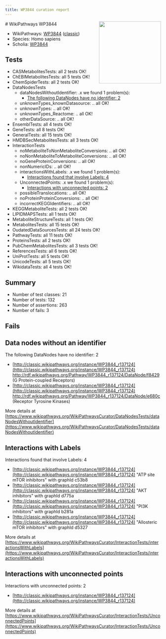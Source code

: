 ```yaml
---
title: WP3844 curation report
---
```


<img style="float: right; width: 200px" src="https://upload.wikimedia.org/wikipedia/commons/thumb/8/83/Wplogo_with_text_500.png/640px-Wplogo_with_text_500.png" />
# WikiPathways WP3844

* WikiPathways: [WP3844](https://wikipathways.org/pathways/WP3844) ([classic](https://classic.wikipathways.org/instance/WP3844))
* Species: Homo sapiens
* Scholia: [WP3844](https://scholia.toolforge.org/wikipathways/WP3844)
## Tests
* CASMetabolitesTests: all 2 tests OK!
* ChEBIMetabolitesTests: all 5 tests OK!
* ChemSpiderTests: all 2 tests OK!
* DataNodesTests
    * dataNodesWithoutIdentifier: .x we found 1 problem(s):
        * [The following DataNodes have no identifier: 2](#d2d32fa1)
    * unknownTypes_knownDatasource: .. all OK!
    * unknownTypes: .. all OK!
    * unknownTypes_Reactome: .. all OK!
    * otherDataSource: .. all OK!
* EnsemblTests: all 4 tests OK!
* GeneTests: all 8 tests OK!
* GeneralTests: all 15 tests OK!
* HMDBSecMetabolitesTests: all 3 tests OK!
* InteractionTests
    * noMetaboliteToNonMetaboliteConversions: .. all OK!
    * noNonMetaboliteToMetaboliteConversions: .. all OK!
    * noGeneProteinConversions: .. all OK!
    * nonNumericIDs: .. all OK!
    * interactionsWithLabels: .x we found 1 problem(s):
        * [Interactions found that involve Labels: 4](#630d267b)
    * UnconnectedPoints: .x we found 1 problem(s):
        * [Interactions with unconnected points: 2](#35a61ada)
    * possibleTranslocations: .. all OK!
    * noProteinProteinConversions: .. all OK!
    * incorrectKEGGIdentifiers: .. all OK!
* KEGGMetaboliteTests: all 2 tests OK!
* LIPIDMAPSTests: all 1 tests OK!
* MetaboliteStructureTests: all 1 tests OK!
* MetabolitesTests: all 15 tests OK!
* OudatedDataSourcesTests: all 24 tests OK!
* PathwayTests: all 11 tests OK!
* ProteinsTests: all 2 tests OK!
* PubChemMetabolitesTests: all 3 tests OK!
* ReferencesTests: all 6 tests OK!
* UniProtTests: all 5 tests OK!
* UnicodeTests: all 5 tests OK!
* WikidataTests: all 4 tests OK!


## Summary

* Number of test classes: 21
* Number of tests: 132
* Number of assertions: 263
* Number of fails: 3

## Fails

<a name="d2d32fa1" />

## Data nodes without an identifier

The following DataNodes have no identifier: 2

* [http://classic.wikipathways.org/instance/WP3844_r137124](http://classic.wikipathways.org/instance/WP3844_r137124) http://rdf.wikipathways.org/Pathway/WP3844_r137124/DataNode/f8429 (G Protein-coupled 
Receptors)
* [http://classic.wikipathways.org/instance/WP3844_r137124](http://classic.wikipathways.org/instance/WP3844_r137124) http://rdf.wikipathways.org/Pathway/WP3844_r137124/DataNode/e680c (Receptor Tyrosine
Kinases)


More details at [https://www.wikipathways.org/WikiPathwaysCurator/DataNodesTests/dataNodesWithoutIdentifier](https://www.wikipathways.org/WikiPathwaysCurator/DataNodesTests/dataNodesWithoutIdentifier)

<a name="630d267b" />

## Interactions with Labels

Interactions found that involve Labels: 4

* [http://classic.wikipathways.org/instance/WP3844_r137124](http://classic.wikipathways.org/instance/WP3844_r137124) "ATP site mTOR inhibitors" with graphId c53b8
* [http://classic.wikipathways.org/instance/WP3844_r137124](http://classic.wikipathways.org/instance/WP3844_r137124) "AKT inhibitors" with graphId d775a
* [http://classic.wikipathways.org/instance/WP3844_r137124](http://classic.wikipathways.org/instance/WP3844_r137124) "PI3K inhibitors" with graphId b281a
* [http://classic.wikipathways.org/instance/WP3844_r137124](http://classic.wikipathways.org/instance/WP3844_r137124) "Allosteric mTOR inhibitors" with graphId d5327


More details at [https://www.wikipathways.org/WikiPathwaysCurator/InteractionTests/interactionsWithLabels](https://www.wikipathways.org/WikiPathwaysCurator/InteractionTests/interactionsWithLabels)

<a name="35a61ada" />

## Interactions with unconnected points

Interactions with unconnected points: 2

* [http://classic.wikipathways.org/instance/WP3844_r137124](http://classic.wikipathways.org/instance/WP3844_r137124)


More details at [https://www.wikipathways.org/WikiPathwaysCurator/InteractionTests/UnconnectedPoints](https://www.wikipathways.org/WikiPathwaysCurator/InteractionTests/UnconnectedPoints)

